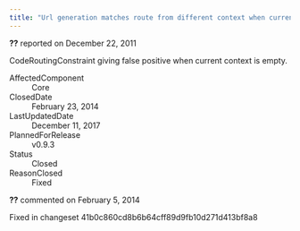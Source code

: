 ```yaml
---
title: "Url generation matches route from different context when current context is empty (root namespace) #674"
---
```

<div class="issue-report"><div class="issue-header"><b>??</b> reported on <time datetime="2011-12-22T18:12:26.99-08:00" title="2011-12-22T18:12:26.99-08:00">December 22, 2011</time></div><div class="issue-message" markdown="1">

CodeRoutingConstraint giving false positive when current context is empty.

</div><div class="issue-footer"><dl><dt>AffectedComponent</dt><dd>Core</dd><dt>ClosedDate</dt><dd><time datetime="2014-02-23T19:00:51.357-08:00" title="2014-02-23T19:00:51.357-08:00">February 23, 2014</time></dd><dt>LastUpdatedDate</dt><dd><time datetime="2017-12-11T02:15:56.247-08:00" title="2017-12-11T02:15:56.247-08:00">December 11, 2017</time></dd><dt>PlannedForRelease</dt><dd>v0.9.3</dd><dt>Status</dt><dd>Closed</dd><dt>ReasonClosed</dt><dd>Fixed</dd></dl></div></div><div id="comment-132733" class="issue-comment"><div class="issue-header"><b>??</b> commented on <time datetime="2014-02-05T11:42:29.9-08:00" title="2014-02-05T11:42:29.9-08:00">February 5, 2014</time></div><div class="issue-message" markdown="1">

Fixed in changeset 41b0c860cd8b6b64cff89d9fb10d271d413bf8a8

</div></div>